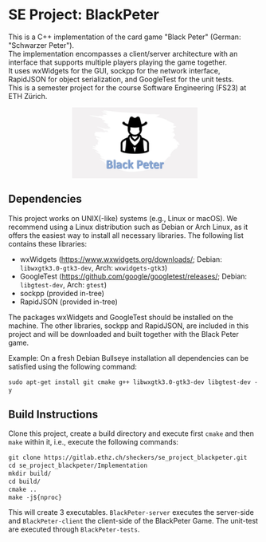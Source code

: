 # SE Project: BlackPeter
This is a C++ implementation of the card game "Black Peter" (German: "Schwarzer Peter"). \
The implementation encompasses a client/server architecture with an interface that supports multiple players playing the game together. \
It uses wxWidgets for the GUI, sockpp for the network interface, RapidJSON for object serialization, and GoogleTest for the unit tests. \
This is a semester project for the course Software Engineering (FS23) at ETH Zürich.

<span style="display:block;text-align:center">
<img src="" width="20%" align="center">
<img src="/assets/imgs/se_project_blackpeter/logo.jpg" width="50%" align="center">
</span>

## Dependencies
This project works on UNIX(-like) systems (e.g., Linux or macOS). We recommend using a Linux distribution such as Debian or Arch Linux, as it offers the easiest way to install all necessary libraries. The following list contains these libraries:

- wxWidgets (https://www.wxwidgets.org/downloads/; Debian: `libwxgtk3.0-gtk3-dev`, Arch: `wxwidgets-gtk3`)
- GoogleTest (https://github.com/google/googletest/releases/; Debian: `libgtest-dev`, Arch: `gtest`)
- sockpp (provided in-tree)
- RapidJSON (provided in-tree)

The packages wxWidgets and GoogleTest should be installed on the machine. The other libraries, sockpp and RapidJSON, are included in this project and will be downloaded and built together with the Black Peter game.

Example: On a fresh Debian Bullseye installation all dependencies can be satisfied using the following command:
```
sudo apt-get install git cmake g++ libwxgtk3.0-gtk3-dev libgtest-dev -y
```

## Build Instructions
Clone this project, create a build directory and execute first `cmake` and then `make` within it, i.e., execute the following commands:
```
git clone https://gitlab.ethz.ch/sheckers/se_project_blackpeter.git
cd se_project_blackpeter/Implementation
mkdir build/
cd build/
cmake ..
make -j${nproc}
```
This will create 3 executables. `BlackPeter-server` executes the server-side and `BlackPeter-client` the client-side of the BlackPeter Game. The unit-test are executed through `BlackPeter-tests`.
